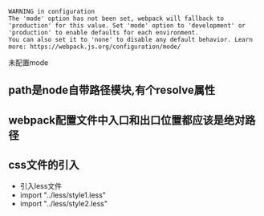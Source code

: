 ```
WARNING in configuration
The 'mode' option has not been set, webpack will fallback to 'production' for this value. Set 'mode' option to 'development' or 'production' to enable defaults for each environment.
You can also set it to 'none' to disable any default behavior. Learn more: https://webpack.js.org/configuration/mode/
```
未配置mode

## path是node自带路径模块,有个resolve属性

## webpack配置文件中入口和出口位置都应该是绝对路径

## css文件的引入
* 引入less文件
* import "../less/style1.less"
* import "../less/style2.less"